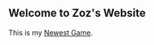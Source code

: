 ## Welcome to Zoz's Website


This is my [Newest Game](https://colorflash-game.imachessmaster.repl.co/).
